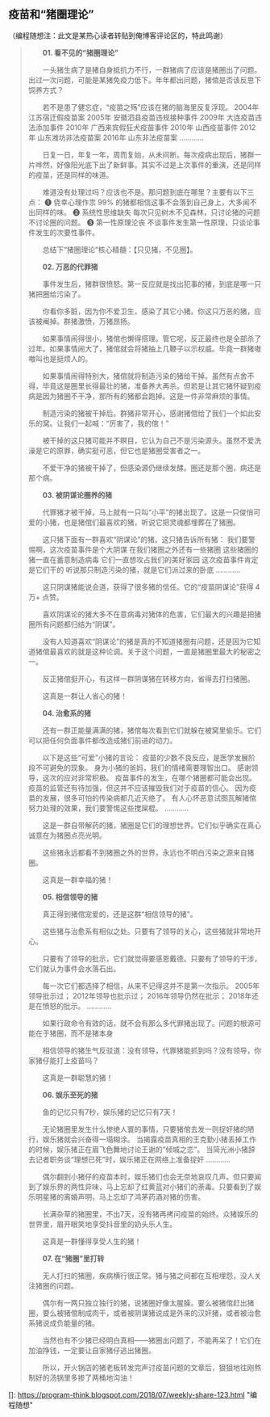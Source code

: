 ## 疫苗和“猪圈理论”

（编程随想注：此文是某热心读者转贴到俺博客评论区的，特此鸣谢）

> 　　**01. 看不见的“猪圈理论”**
>
> 　　一头猪生病了是猪自身抵抗力不行，一群猪病了应该是猪圈出了问题。出过一次问题，可能是某猪免疫力低下。年年都出问题，猪倌是否该反思下饲养方式？
>
> 　　若不是患了健忘症，“疫苗之殇”应该在猪的脑海里反复浮现。
> 2004年 江苏宿迁假疫苗案
> 2005年 安徽泗县疫苗违规接种事件
> 2009年 大连疫苗违法添加事件
> 2010年 广西来宾假狂犬疫苗事件
> 2010年 山西疫苗事件
> 2012年 山东潍坊非法疫苗案
> 2016年 山东非法疫苗案
> …………
>
> 　　日复一日，年复一年，周而复始，从未间断。每次疫病出现后，猪群一片哗然，好像阳光底下出了新鲜事。其实不过是上次事件的重演，还是同样的疫苗，还是同样的味道。
>
> 　　难道没有处理过吗？应该也不是。那问题到底在哪里？主要有以下三点：
> ❶ 侥幸心理作祟
> 99% 的猪都相信这事不会落到自己身上，大多闻不出同样的味。
> ❷ 系统性思维缺失
> 每次只见树木不见森林，只讨论猪的问题不讨论圈的问题。
> ❸ 第一性原理沦丧
> 不谈事件发生第一性原理，只谈论事件发生的次要性事件。
>
> 　　总结下“猪圈理论”核心精髓：【只见猪，不见圈】。
>
>
> 　　**02. 万恶的代罪猪**
>
> 　　事件发生后，猪群很愤怒。第一反应就是找出犯事的猪，到底是哪一只猪把圈给污染了。
>
> 　　你看你多脏，因为你不爱卫生，感染了其它小猪。你这只万恶的猪，应该被阉掉。群猪激愤，万猪昂扬。
>
> 　　如果事情闹得很小，猪倌也懒得搭理。管它呢，反正最终也是全部杀了过年。如果事情闹大了，猪倌就会将猪抽上几鞭子以示权威。毕竟一群猪嗷嗷叫也是挺烦人的。
>
> 　　如果事情闹得特别大，猪倌就将制造污染的猪给干掉。虽然有点舍不得，毕竟这是圈里长得最壮的猪，准备养大再杀。但若是让其它猪怀疑到疫病是因为猪圈不干净，那所有的猪都会跑掉。这是一件非常麻烦的事情。
>
> 　　制造污染的猪被干掉后。群猪非常开心，感谢猪倌给了我们一个如此安乐的窝。让我们一起喊：“厉害了，我的倌！”
>
> 　　被干掉的这只猪可能并不瞑目，它认为自己不是污染源头。虽然不爱洗澡是它的原罪，确实挺可恶，但它也是猪圈受害者之一。
>
> 　　不爱干净的猪被干掉了，但感染源仍继续发酵。圈还是那个圈，病还是那个病。
>
>
> 　　**03. 被阴谋论圈养的猪**
>
> 　　代罪猪才被干掉，马上就有一只叫“小平”的猪出现了。这是一只俊俏可爱的小猪，也是猪倌们最喜欢的猪，听说它把灵魂都埋葬在了猪圈。
>
> 　　这只猪下面有一群喜欢“阴谋论”的猪。这只猪告诉所有猪：
> 我们要警惕啊，这次疫苗事件是个大阴谋
> 在我们猪圈之外还有一些猪圈
> 这些猪圈的猪一直在蓄意制造病毒
> 它们一直想攻占我们的美好家园
> 这次疫苗事件肯定是它们干的
> 听说那只制造污染的猪，就是它们派过来的卧底
> …………
>
> 　　这只阴谋猪能说会道，获得了很多猪的信任。它的“疫苗阴谋论”获得 4万+ 点赞。
>
> 　　喜欢阴谋论的猪大多不在意病毒对猪体的危害，它们最大的兴趣是把猪圈所有问题都归结为“阴谋”。
>
> 　　没有人知道喜欢“阴谋论”的猪是真的不知道猪圈有问题，还是因为它知道猪倌最喜欢的就是这种论调。关于这个问题，一直是猪圈里最大的秘密之一。
>
> 　　反正猪倌挺开心，有这样一群阴谋猪在转移方向，省得去打扫猪圈。
>
> 　　这真是一群让人省心的猪！
>
>
> 　　**04. 治愈系的猪**
>
> 　　还有一群正能量满满的猪，猪倌每次看到它们就躲在被窝里偷乐。它们可以把任何负面事件都改造成猪们前进的动力。
>
> 　　以下是这些“可爱”小猪的言论：
> 疫苗的少数不良反应，是医学发展阶段不可避免的现象。
> 身为小猪的爸妈，我们的情绪需要理智出口。
> 感谢领导，这次的应对非常积极。
> 疫苗事件的发生，在哪个猪圈都可能会出现。
> 疫苗的监管还有待加强，但这并不应该摧毁我们对于疫苗的信心。
> 因为疫苗的发展，很多可怕的传染病都几近灭绝了。
> 有人心怀恶意试图瓦解猪倌努力处理的效果，我们要警惕这些搅屎棍。
> …………
>
> 　　这是一群自带解药的猪，猪圈是它们的理想世界。它们似乎确实在真心诚意在为猪圈点亮光明。
>
> 　　这些猪永远都看不到猪圈之外的世界，永远也不明白污染之源来自猪圈。
>
> 　　这真是一群幸福的猪！
>
>
> 　　**05. 相信领导的猪**
>
> 　　真正得到猪倌宠爱的，还是这群“相信领导的猪”。
>
> 　　这些猪与治愈系有相似之处。只要有了领导的关心，这些猪就非常地开心。
>
> 　　只要有了领导的批示，它们就觉得要感恩戴德。只要有了领导的干涉，它们就认为事件会水落石出。
>
> 　　每一次它们都选择了相信，从来不记得这并不是第一次指示。
> 2005年领导批示过；
> 2012年领导也批示过；
> 2016年领导仍然在批示；
> 2018年还是在愤怒的批示。
> …………
>
> 　　如果行政命令有效的话，就不会有那么多代罪猪出现了。问题的根源可能在于猪圈，而不是猪本身
>
> 　　相信领导的猪生气反驳道：没有领导，代罪猪能抓到吗？没有领导，你家猪仔能打上疫苗吗？
>
> 　　这真是一群聪慧的猪！
>
>
> 　　**06. 娱乐至死的猪**
>
> 　　鱼的记忆只有7秒，娱乐猪的记忆只有7天！
>
> 　　无论猪圈里发生什么惨绝人寰的事情，只要猪倌去发一则捉奸猪的陋行，娱乐猪就会兴奋得一塌糊涂。
> 当揭露疫苗真相的王克勤小猪丢掉工作的时候，娱乐猪正在眉飞色舞地讨论王谢的“倾城之恋”。
> 当简光洲小猪辞去记者职务谈“理想已死”时，娱乐猪正在网络上准备捉奸
> …………
>
> 　　偶尔翻到小猪仔的疫苗本时，娱乐猪们也会无奈地哀叹几声。但只要闻到了娱乐界的两性异味，马上忘却了红黄蓝对小猪们的荼毒。只要看到了娱乐明星猪的离婚声明，马上忘却了鸿茅药酒对猪的伤害。
>
> 　　长满杂草的猪圈里，不出7天，没有猪再拷问疫苗的始终。众猪娱乐的世界里，眉开眼笑地享受抖音里的奶头乐人生。
>
> 　　这真是一群懂得享受人生的猪！
>
>
> 　　**07. 在“猪圈”里打转**
>
> 　　无人打扫的猪圈，疾病横行很正常。猪与猪之间都在互相埋怨，没人关注猪圈的问题。
>
> 　　偶尔有一两只独立独行的猪，说猪圈好像太腥臊。要么被猪倌赶出猪圈，要么被猪倌制成肉干，或者被阴谋猪说成是外来的汉奸猪，或者被治愈系猪说成负能量的猪。
>
> 　　当然也有不少猪已经明白真相——猪圈出问题了，不能再呆了！它们在加油挣钱，一定要让自家猪仔逃出猪圈。
>
> 　　所以，开火锅店的猪老板转发完声讨疫苗问题的文章后，狠狠地往刚熬制好的汤锅里多掺了两桶地沟油！



[]: https://program-think.blogspot.com/2018/07/weekly-share-123.html	"编程随想"

